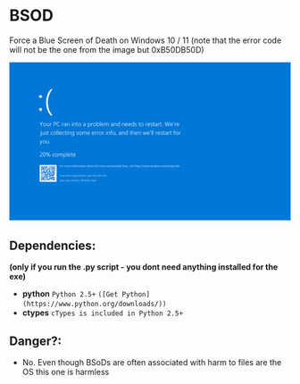 #   BSOD
Force a Blue Screen of Death on Windows 10 / 11
(note that the error code will not be the one from the image but 0xB50DB50D)

![Demo](assets/demo.png)

## Dependencies:
**(only if you run the .py script - you dont need anything installed for the exe)**
- **python** `Python 2.5+` `([Get Python](https://www.python.org/downloads/))`
- **ctypes** `cTypes is included in Python 2.5+`
  
## Danger?:
- No. Even though BSoDs are often associated with harm to files are the OS this one is harmless
